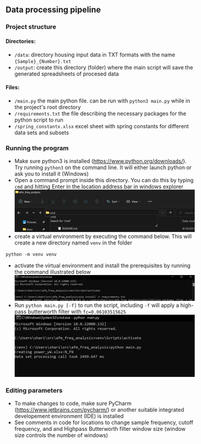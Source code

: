 ## Data processing pipeline

### Project structure

#### Directories:
* `/data`: directory housing input data in TXT formats with the name `{Sample}_{Number}.txt`
* `/output`: create this directory (folder) where the main script will save the generated spreadsheets of procesed data 

#### Files:
* `/main.py` the main python file. can be run with `python3 main.py` while in the project's root directory
* `/requirements.txt` the file describing the necessary packages for the python script to run
* `/spring_constantx.xlsx` excel sheet with spring constants for different data sets and subsets

### Running the program
* Make sure python3 is installed (https://www.python.org/downloads/). Try running `python3` on the command line. It will either launch python or ask you to install it (Windows)
* Open a command prompt inside this directory. You can do this by typing `cmd` and hitting Enter in the location address bar in windows explorer
![cmd-img](img/open_cmd.png)
* create a virtual environment by executing the command below. This will create a new directory named `venv` in the folder
```
python -m venv venv
```
* activate the virtual environment and install the prerequisites by running the command illustrated below
![activate-install](img/activate_and_install.png)
* Run `python main.py [-f]` to run the script, including `-f` will apply a high-pass butterworth filter with `fc=0.06103515625`
![img.png](img/running.png)

### Editing parameters
* To make changes to code, make sure PyCharm (https://www.jetbrains.com/pycharm/) or another suitable integrated developement environment (IDE) is installed
* See comments in code for locations to change sample frequency, cutoff frequency, and and Highpass Butterworth filter window size (window size controls the number of windows)
